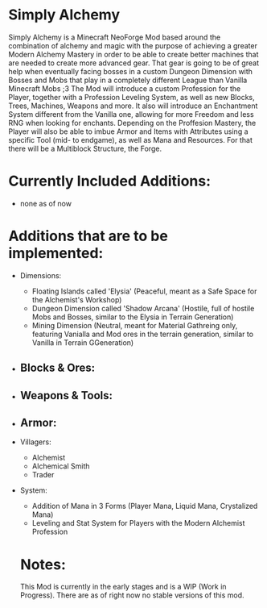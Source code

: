 Simply Alchemy
==============

Simply Alchemy is a Minecraft NeoForge Mod based around the combination of alchemy and magic with the purpose of achieving a greater
Modern Alchemy Mastery in order to be able to create better machines that are needed to create more advanced gear. That gear is going
to be of great help when eventually facing bosses in a custom Dungeon Dimension with Bosses and Mobs that play in a completely
different League than Vanilla Minecraft Mobs ;3
The Mod will introduce a custom Profession for the Player, together with a Profession Leveling System, as well as new Blocks, Trees,
Machines, Weapons and more. It also will introduce an Enchantment System different from the Vanilla one, allowing for more Freedom and
less RNG when looking for enchants. Depending on the Proffesion Mastery, the Player will also be able to imbue Armor and Items with
Attributes using a specific Tool (mid- to endgame), as well as Mana and Resources. For that there will be a Multiblock Structure, the
Forge.

Currently Included Additions:
=============================

- none as of now

Additions that are to be implemented:
=====================================

- Dimensions:
  - Floating Islands called 'Elysia' (Peaceful, meant as a Safe Space for the Alchemist's Workshop)
  - Dungeon Dimension called 'Shadow Arcana' (Hostile, full of hostile Mobs and Bosses, similar to the Elysia in Terrain Generation)
  - Mining Dimension (Neutral, meant for Material Gathreing only, featuring Vanialla and Mod ores in the terrain generation, similar
    to Vanilla in Terrain GGeneration)

- Blocks & Ores:
  - 

- Weapons & Tools:
  - 
  
- Armor:
  - 
  
- Villagers:
  - Alchemist
  - Alchemical Smith
  - Trader
    
- System:
  - Addition of Mana in 3 Forms (Player Mana, Liquid Mana, Crystalized Mana)
  - Leveling and Stat System for Players with the Modern Alchemist Profession

  Notes:
  ======

  This Mod is currently in the early stages and is a WIP (Work in Progress). There are as of right now no stable versions of this mod.

